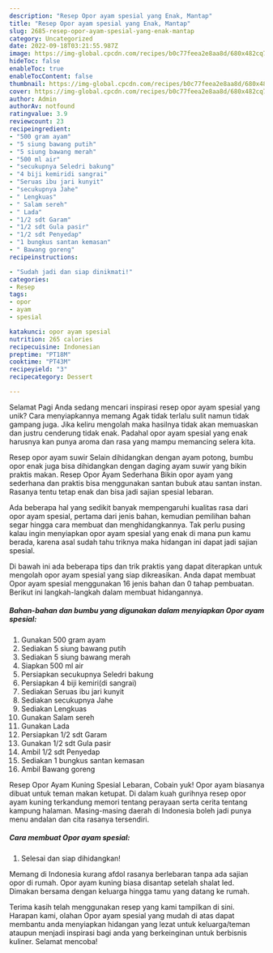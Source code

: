 ```yaml
---
description: "Resep Opor ayam spesial yang Enak, Mantap"
title: "Resep Opor ayam spesial yang Enak, Mantap"
slug: 2685-resep-opor-ayam-spesial-yang-enak-mantap
category: Uncategorized
date: 2022-09-18T03:21:55.987Z
image: https://img-global.cpcdn.com/recipes/b0c77feea2e8aa8d/680x482cq70/opor-ayam-spesial-foto-resep-utama.jpg
hideToc: false
enableToc: true
enableTocContent: false
thumbnail: https://img-global.cpcdn.com/recipes/b0c77feea2e8aa8d/680x482cq70/opor-ayam-spesial-foto-resep-utama.jpg
cover: https://img-global.cpcdn.com/recipes/b0c77feea2e8aa8d/680x482cq70/opor-ayam-spesial-foto-resep-utama.jpg
author: Admin
authorAv: notfound
ratingvalue: 3.9
reviewcount: 23
recipeingredient:
- "500 gram ayam"
- "5 siung bawang putih"
- "5 siung bawang merah"
- "500 ml air"
- "secukupnya Seledri bakung"
- "4 biji kemiridi sangrai"
- "Seruas ibu jari kunyit"
- "secukupnya Jahe"
- " Lengkuas"
- " Salam sereh"
- " Lada"
- "1/2 sdt Garam"
- "1/2 sdt Gula pasir"
- "1/2 sdt Penyedap"
- "1 bungkus santan kemasan"
- " Bawang goreng"
recipeinstructions:

- "Sudah jadi dan siap dinikmati!"
categories:
- Resep
tags:
- opor
- ayam
- spesial

katakunci: opor ayam spesial 
nutrition: 265 calories
recipecuisine: Indonesian
preptime: "PT18M"
cooktime: "PT43M"
recipeyield: "3"
recipecategory: Dessert

---
```



Selamat Pagi Anda sedang mencari inspirasi resep opor ayam spesial yang unik? Cara menyiapkannya memang Agak tidak terlalu sulit namun tidak gampang juga. Jika keliru mengolah maka hasilnya tidak akan memuaskan dan justru cenderung tidak enak. Padahal opor ayam spesial yang enak harusnya kan punya aroma dan rasa yang mampu memancing selera kita.


Resep opor ayam suwir Selain dihidangkan dengan ayam potong, bumbu opor enak juga bisa dihidangkan dengan daging ayam suwir yang bikin praktis makan. Resep Opor Ayam Sederhana Bikin opor ayam yang sederhana dan praktis bisa menggunakan santan bubuk atau santan instan. Rasanya tentu tetap enak dan bisa jadi sajian spesial lebaran.

Ada beberapa hal yang sedikit banyak mempengaruhi kualitas rasa dari opor ayam spesial, pertama dari jenis bahan, kemudian pemilihan bahan segar hingga cara membuat dan menghidangkannya. Tak perlu pusing kalau ingin menyiapkan opor ayam spesial yang enak di mana pun kamu berada, karena asal sudah tahu triknya maka hidangan ini dapat jadi sajian spesial.


Di bawah ini ada beberapa tips dan trik praktis yang dapat diterapkan untuk mengolah opor ayam spesial yang siap dikreasikan. Anda dapat membuat Opor ayam spesial menggunakan 16 jenis bahan dan 0 tahap pembuatan. Berikut ini langkah-langkah dalam membuat hidangannya.

<!--inarticleads1-->

##### Bahan-bahan dan bumbu yang digunakan dalam menyiapkan Opor ayam spesial:

1. Gunakan 500 gram ayam
1. Sediakan 5 siung bawang putih
1. Sediakan 5 siung bawang merah
1. Siapkan 500 ml air
1. Persiapkan secukupnya Seledri bakung
1. Persiapkan 4 biji kemiri(di sangrai)
1. Sediakan Seruas ibu jari kunyit
1. Sediakan secukupnya Jahe
1. Sediakan  Lengkuas
1. Gunakan  Salam sereh
1. Gunakan  Lada
1. Persiapkan 1/2 sdt Garam
1. Gunakan 1/2 sdt Gula pasir
1. Ambil 1/2 sdt Penyedap
1. Sediakan 1 bungkus santan kemasan
1. Ambil  Bawang goreng


Resep Opor Ayam Kuning Spesial Lebaran, Cobain yuk! Opor ayam biasanya dibuat untuk teman makan ketupat. Di dalam kuah gurihnya resep opor ayam kuning terkandung memori tentang perayaan serta cerita tentang kampung halaman. Masing-masing daerah di Indonesia boleh jadi punya menu andalan dan cita rasanya tersendiri. 

<!--inarticleads2-->

##### Cara membuat Opor ayam spesial:


1. Selesai dan siap dihidangkan!

Memang di Indonesia kurang afdol rasanya berlebaran tanpa ada sajian opor di rumah. Opor ayam kuning biasa disantap setelah shalat Ied. Dimakan bersama dengan keluarga hingga tamu yang datang ke rumah. 

Terima kasih telah menggunakan resep yang kami tampilkan di sini. Harapan kami, olahan Opor ayam spesial yang mudah di atas dapat membantu anda menyiapkan hidangan yang lezat untuk keluarga/teman ataupun menjadi inspirasi bagi anda yang berkeinginan untuk berbisnis kuliner. Selamat mencoba!

